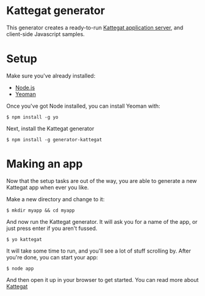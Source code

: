 # Kattegat generator

This generator creates a ready-to-run [Kattegat application server](https://github.com/ClintH/kattegat), and client-side Javascript samples.

# Setup

Make sure you've already installed:
* [Node.js](http://nodejs.org/download/)
* [Yeoman](http://yeoman.io)

Once you've got Node installed, you can install Yeoman with:
```
$ npm install -g yo
```

Next, install the Kattegat generator

```
$ npm install -g generator-kattegat
```

# Making an app

Now that the setup tasks are out of the way, you are able to generate a new Kattegat app when ever you like.

Make a new directory and change to it:

```
$ mkdir myapp && cd myapp
```

And now run the Kattegat generator. It will ask you for a name of the app, or just press enter if you aren't fussed.

```
$ yo kattegat
```

It will take some time to run, and you'll see a lot of stuff scrolling by. After you're done, you can start your app:


```
$ node app
```

And then open it up in your browser to get started. You can read more about [Kattegat](https://github.com/ClintH/kattegat)
